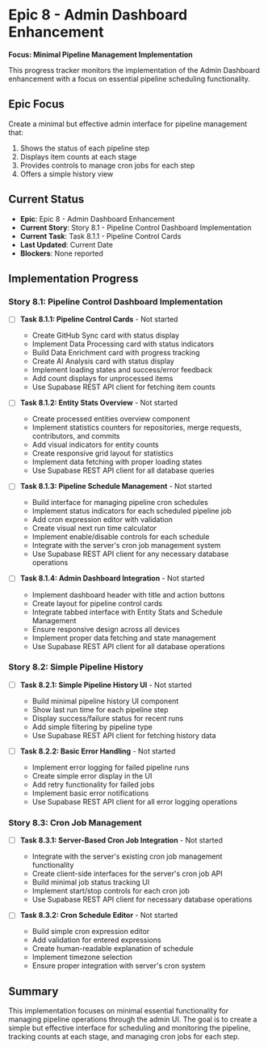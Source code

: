 # Epic 8 - Admin Dashboard Enhancement
**Focus: Minimal Pipeline Management Implementation**

This progress tracker monitors the implementation of the Admin Dashboard enhancement with a focus on essential pipeline scheduling functionality.

## Epic Focus
Create a minimal but effective admin interface for pipeline management that:
1. Shows the status of each pipeline step
2. Displays item counts at each stage
3. Provides controls to manage cron jobs for each step
4. Offers a simple history view

## Current Status
- **Epic**: Epic 8 - Admin Dashboard Enhancement
- **Current Story**: Story 8.1 - Pipeline Control Dashboard Implementation
- **Current Task**: Task 8.1.1 - Pipeline Control Cards
- **Last Updated**: Current Date
- **Blockers**: None reported

## Implementation Progress

### Story 8.1: Pipeline Control Dashboard Implementation

- [ ] **Task 8.1.1: Pipeline Control Cards** - Not started
  - Create GitHub Sync card with status display
  - Implement Data Processing card with status indicators
  - Build Data Enrichment card with progress tracking
  - Create AI Analysis card with status display
  - Implement loading states and success/error feedback
  - Add count displays for unprocessed items
  - Use Supabase REST API client for fetching item counts

- [ ] **Task 8.1.2: Entity Stats Overview** - Not started
  - Create processed entities overview component
  - Implement statistics counters for repositories, merge requests, contributors, and commits
  - Add visual indicators for entity counts
  - Create responsive grid layout for statistics
  - Implement data fetching with proper loading states
  - Use Supabase REST API client for all database queries

- [ ] **Task 8.1.3: Pipeline Schedule Management** - Not started
  - Build interface for managing pipeline cron schedules
  - Implement status indicators for each scheduled pipeline job
  - Add cron expression editor with validation
  - Create visual next run time calculator
  - Implement enable/disable controls for each schedule
  - Integrate with the server's cron job management system
  - Use Supabase REST API client for any necessary database operations

- [ ] **Task 8.1.4: Admin Dashboard Integration** - Not started
  - Implement dashboard header with title and action buttons
  - Create layout for pipeline control cards
  - Integrate tabbed interface with Entity Stats and Schedule Management
  - Ensure responsive design across all devices
  - Implement proper data fetching and state management
  - Use Supabase REST API client for all database operations

### Story 8.2: Simple Pipeline History

- [ ] **Task 8.2.1: Simple Pipeline History UI** - Not started
  - Build minimal pipeline history UI component
  - Show last run time for each pipeline step
  - Display success/failure status for recent runs
  - Add simple filtering by pipeline type
  - Use Supabase REST API client for fetching history data

- [ ] **Task 8.2.2: Basic Error Handling** - Not started
  - Implement error logging for failed pipeline runs
  - Create simple error display in the UI
  - Add retry functionality for failed jobs
  - Implement basic error notifications
  - Use Supabase REST API client for all error logging operations

### Story 8.3: Cron Job Management

- [ ] **Task 8.3.1: Server-Based Cron Job Integration** - Not started
  - Integrate with the server's existing cron job management functionality
  - Create client-side interfaces for the server's cron job API
  - Build minimal job status tracking UI
  - Implement start/stop controls for each cron job
  - Use Supabase REST API client for necessary database operations

- [ ] **Task 8.3.2: Cron Schedule Editor** - Not started
  - Build simple cron expression editor
  - Add validation for entered expressions
  - Create human-readable explanation of schedule
  - Implement timezone selection
  - Ensure proper integration with server's cron system

## Summary
This implementation focuses on minimal essential functionality for managing pipeline operations through the admin UI. The goal is to create a simple but effective interface for scheduling and monitoring the pipeline, tracking counts at each stage, and managing cron jobs for each step. 